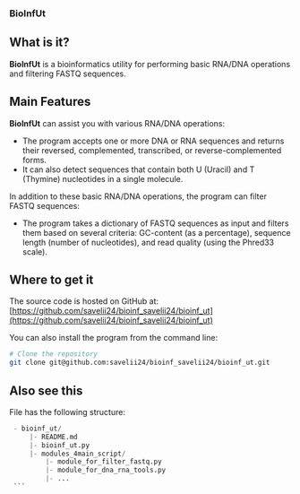 ### BioInfUt 

## What is it?
**BioInfUt** is a bioinformatics utility for performing basic RNA/DNA operations and filtering FASTQ sequences.

## Main Features
**BioInfUt** can assist you with various RNA/DNA operations:

- The program accepts one or more DNA or RNA sequences and returns their reversed, complemented, transcribed, or reverse-complemented forms.
- It can also detect sequences that contain both U (Uracil) and T (Thymine) nucleotides in a single molecule.

In addition to these basic RNA/DNA operations, the program can filter FASTQ sequences:

- The program takes a dictionary of FASTQ sequences as input and filters them based on several criteria: GC-content (as a percentage), sequence length (number of nucleotides), and read quality (using the Phred33 scale).

## Where to get it
The source code is hosted on GitHub at:
[https://github.com/savelii24/bioinf_savelii24/bioinf_ut](https://github.com/savelii24/bioinf_savelii24/bioinf_ut)

You can also install the program from the command line:
```sh
# Clone the repository
git clone git@github.com:savelii24/bioinf_savelii24/bioinf_ut.git
``` 
## Also see this

File has the following structure:

   ```python
    - bioinf_ut/
     	|- README.md
     	|- bioinf_ut.py
     	|- modules_4main_script/
           	|- module_for_filter_fastq.py
           	|- module_for_dna_rna_tools.py
           	|- ...
    ``` 
